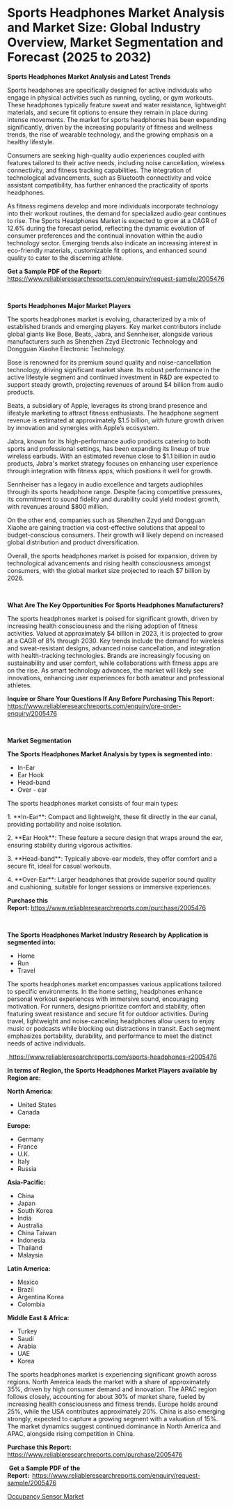 <p><h1>Sports Headphones Market Analysis and Market Size: Global Industry Overview, Market Segmentation and Forecast (2025 to 2032)</h1></p><p><strong>Sports Headphones Market Analysis and Latest Trends</strong></p>
<p><p>Sports headphones are specifically designed for active individuals who engage in physical activities such as running, cycling, or gym workouts. These headphones typically feature sweat and water resistance, lightweight materials, and secure fit options to ensure they remain in place during intense movements. The market for sports headphones has been expanding significantly, driven by the increasing popularity of fitness and wellness trends, the rise of wearable technology, and the growing emphasis on a healthy lifestyle.</p><p>Consumers are seeking high-quality audio experiences coupled with features tailored to their active needs, including noise cancellation, wireless connectivity, and fitness tracking capabilities. The integration of technological advancements, such as Bluetooth connectivity and voice assistant compatibility, has further enhanced the practicality of sports headphones.</p><p>As fitness regimens develop and more individuals incorporate technology into their workout routines, the demand for specialized audio gear continues to rise. The Sports Headphones Market is expected to grow at a CAGR of 12.6% during the forecast period, reflecting the dynamic evolution of consumer preferences and the continual innovation within the audio technology sector. Emerging trends also indicate an increasing interest in eco-friendly materials, customizable fit options, and enhanced sound quality to cater to the discerning athlete.</p></p>
<p><strong>Get a Sample PDF of the Report:&nbsp;</strong> <a href="https://www.reliableresearchreports.com/enquiry/request-sample/2005476?utm_campaign=1674&utm_medium=2&utm_source=Github&utm_content=ia&utm_term=10022025&utm_id=sports-headphones">https://www.reliableresearchreports.com/enquiry/request-sample/2005476</a></p>
<p>&nbsp;</p>
<p><strong>Sports Headphones Major Market Players</strong></p>
<p><p>The sports headphones market is evolving, characterized by a mix of established brands and emerging players. Key market contributors include global giants like Bose, Beats, Jabra, and Sennheiser, alongside various manufacturers such as Shenzhen Zzyd Electronic Technology and Dongguan Xiaohe Electronic Technology.</p><p>Bose is renowned for its premium sound quality and noise-cancellation technology, driving significant market share. Its robust performance in the active lifestyle segment and continued investment in R&D are expected to support steady growth, projecting revenues of around $4 billion from audio products.</p><p>Beats, a subsidiary of Apple, leverages its strong brand presence and lifestyle marketing to attract fitness enthusiasts. The headphone segment revenue is estimated at approximately $1.5 billion, with future growth driven by innovation and synergies with Apple’s ecosystem.</p><p>Jabra, known for its high-performance audio products catering to both sports and professional settings, has been expanding its lineup of true wireless earbuds. With an estimated revenue close to $1.1 billion in audio products, Jabra's market strategy focuses on enhancing user experience through integration with fitness apps, which positions it well for growth.</p><p>Sennheiser has a legacy in audio excellence and targets audiophiles through its sports headphone range. Despite facing competitive pressures, its commitment to sound fidelity and durability could yield modest growth, with revenues around $800 million.</p><p>On the other end, companies such as Shenzhen Zzyd and Dongguan Xiaohe are gaining traction via cost-effective solutions that appeal to budget-conscious consumers. Their growth will likely depend on increased global distribution and product diversification.</p><p>Overall, the sports headphones market is poised for expansion, driven by technological advancements and rising health consciousness amongst consumers, with the global market size projected to reach $7 billion by 2026.</p></p>
<p>&nbsp;</p>
<p><strong>What Are The Key Opportunities For Sports Headphones Manufacturers?</strong></p>
<p><p>The sports headphones market is poised for significant growth, driven by increasing health consciousness and the rising adoption of fitness activities. Valued at approximately $4 billion in 2023, it is projected to grow at a CAGR of 8% through 2030. Key trends include the demand for wireless and sweat-resistant designs, advanced noise cancellation, and integration with health-tracking technologies. Brands are increasingly focusing on sustainability and user comfort, while collaborations with fitness apps are on the rise. As smart technology advances, the market will likely see innovations, enhancing user experiences for both amateur and professional athletes.</p></p>
<p><strong>Inquire or Share Your Questions If Any Before Purchasing This Report:</strong> <a href="https://www.reliableresearchreports.com/enquiry/pre-order-enquiry/2005476?utm_campaign=1674&utm_medium=2&utm_source=Github&utm_content=ia&utm_term=10022025&utm_id=sports-headphones">https://www.reliableresearchreports.com/enquiry/pre-order-enquiry/2005476</a></p>
<p>&nbsp;</p>
<p><strong>Market Segmentation</strong></p>
<p><strong>The Sports Headphones Market Analysis by types is segmented into:</strong></p>
<p><ul><li>In-Ear</li><li>Ear Hook</li><li>Head-band</li><li>Over - ear</li></ul></p>
<p><p>The sports headphones market consists of four main types: </p><p>1. **In-Ear**: Compact and lightweight, these fit directly in the ear canal, providing portability and noise isolation. </p><p>2. **Ear Hook**: These feature a secure design that wraps around the ear, ensuring stability during vigorous activities. </p><p>3. **Head-band**: Typically above-ear models, they offer comfort and a secure fit, ideal for casual workouts. </p><p>4. **Over-Ear**: Larger headphones that provide superior sound quality and cushioning, suitable for longer sessions or immersive experiences. </p></p>
<p><strong>Purchase this Report:&nbsp;</strong><a href="https://www.reliableresearchreports.com/purchase/2005476?utm_campaign=1674&utm_medium=2&utm_source=Github&utm_content=ia&utm_term=10022025&utm_id=sports-headphones">https://www.reliableresearchreports.com/purchase/2005476</a></p>
<p>&nbsp;</p>
<p><strong>The Sports Headphones Market Industry Research by Application is segmented into:</strong></p>
<p><ul><li>Home</li><li>Run</li><li>Travel</li></ul></p>
<p><p>The sports headphones market encompasses various applications tailored to specific environments. In the home setting, headphones enhance personal workout experiences with immersive sound, encouraging motivation. For runners, designs prioritize comfort and stability, often featuring sweat resistance and secure fit for outdoor activities. During travel, lightweight and noise-canceling headphones allow users to enjoy music or podcasts while blocking out distractions in transit. Each segment emphasizes portability, durability, and performance to meet the distinct needs of active individuals.</p></p>
<p><a href="https://www.reliableresearchreports.com/sports-headphones-r2005476?utm_campaign=1674&utm_medium=2&utm_source=Github&utm_content=ia&utm_term=10022025&utm_id=sports-headphones">&nbsp;https://www.reliableresearchreports.com/sports-headphones-r2005476</a></p>
<p><strong>In terms of Region, the Sports Headphones Market Players available by Region are:</strong></p>
<p>
    <p> <strong> North America: </strong>
        <ul>
            <li>United States</li>
            <li>Canada</li>
        </ul>
        </p> 
    <p> <strong> Europe: </strong>
        <ul>
            <li>Germany</li>
            <li>France</li>
            <li>U.K.</li>
            <li>Italy</li>
            <li>Russia</li>
        </ul>
        </p> 
    <p> <strong> Asia-Pacific: </strong>
        <ul>
            <li>China</li>
            <li>Japan</li>
            <li>South Korea</li>
            <li>India</li>
            <li>Australia</li>
            <li>China Taiwan</li>
            <li>Indonesia</li>
            <li>Thailand</li>
            <li>Malaysia</li>
        </ul>
        </p> 
    <p> <strong> Latin America: </strong>
        <ul>
            <li>Mexico</li>
            <li>Brazil</li>
            <li>Argentina Korea</li>
            <li>Colombia</li>
        </ul>
        </p> 
    <p> <strong> Middle East & Africa: </strong>
        <ul>
            <li>Turkey</li>
            <li>Saudi</li>
            <li>Arabia</li>
            <li>UAE</li>
            <li>Korea</li>
        </ul>
    </p>
    </p>
<p><p>The sports headphones market is experiencing significant growth across regions. North America leads the market with a share of approximately 35%, driven by high consumer demand and innovation. The APAC region follows closely, accounting for about 30% of market share, fueled by increasing health consciousness and fitness trends. Europe holds around 25%, while the USA contributes approximately 20%. China is also emerging strongly, expected to capture a growing segment with a valuation of 15%. The market dynamics suggest continued dominance in North America and APAC, alongside rising competition in China.</p></p>
<p><strong>Purchase this Report: </strong><a href="https://www.reliableresearchreports.com/purchase/2005476?utm_campaign=1674&utm_medium=2&utm_source=Github&utm_content=ia&utm_term=10022025&utm_id=sports-headphones">https://www.reliableresearchreports.com/purchase/2005476</a></p>
<p>&nbsp;<strong>Get a Sample PDF of the Report:&nbsp;&nbsp;</strong><a href="https://www.reliableresearchreports.com/enquiry/request-sample/2005476?utm_campaign=1674&utm_medium=2&utm_source=Github&utm_content=ia&utm_term=10022025&utm_id=sports-headphones">https://www.reliableresearchreports.com/enquiry/request-sample/2005476</a></p>
<p><strong></strong></p>
<p><p><a href="https://github.com/mookiesville/Market-Research-Report-List-1/blob/main/occupancy-sensor-market.md?utm_campaign=1674&utm_medium=2&utm_source=Github&utm_content=ia&utm_term=10022025&utm_id=sports-headphones">Occupancy Sensor Market</a></p></p>